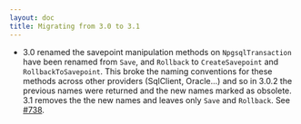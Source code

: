 ```yaml
---
layout: doc
title: Migrating from 3.0 to 3.1
---
```


* 3.0 renamed the savepoint manipulation methods on `NpgsqlTransaction` have been renamed from `Save`, and `Rollback` to
  `CreateSavepoint` and `RollbackToSavepoint`. This broke the naming conventions for these methods across other providers
  (SqlClient, Oracle...) and so in 3.0.2 the previous names were returned and the new names marked as obsolete.
  3.1 removes the the new names and leaves only `Save` and `Rollback`. See [#738](https://github.com/npgsql/npgsql/issues/738).

